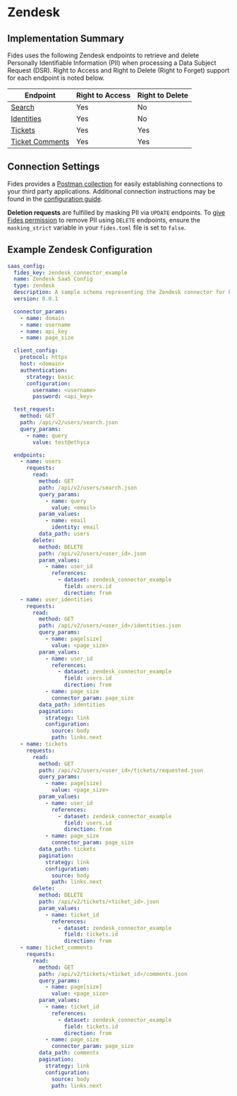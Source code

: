 
# Zendesk

## Implementation Summary

Fides uses the following Zendesk endpoints to retrieve and delete Personally Identifiable Information (PII) when processing a Data Subject Request (DSR). Right to Access and Right to Delete (Right to Forget) support for each endpoint is noted below.

|Endpoint | Right to Access | Right to Delete |
|----|----|----|
|[Search](https://developer.zendesk.com/api-reference/ticketing/ticket-management/search/) | Yes | No |
|[Identities](https://developer.zendesk.com/api-reference/ticketing/users/user_identities/) | Yes | No |
|[Tickets](https://developer.zendesk.com/api-reference/ticketing/tickets/tickets/) | Yes | Yes |
|[Ticket Comments](https://developer.zendesk.com/api-reference/ticketing/tickets/ticket_comments/) | Yes | Yes |

## Connection Settings

Fides provides a [Postman collection](../../development/postman/using_postman.md) for easily establishing connections to your third party applications. Additional connection instructions may be found in the [configuration guide](../saas_config.md).

**Deletion requests** are fulfilled by masking PII via `UPDATE` endpoints. To [give Fides permission](../../installation/configuration.md#configuration-variable-reference) to remove PII using `DELETE` endpoints, ensure the `masking_strict` variable in your `fides.toml` file is set to `false`.

## Example Zendesk Configuration

```yaml
saas_config:
  fides_key: zendesk_connector_example
  name: Zendesk SaaS Config
  type: zendesk
  description: A sample schema representing the Zendesk connector for Fides
  version: 0.0.1

  connector_params:
    - name: domain
    - name: username
    - name: api_key
    - name: page_size

  client_config:
    protocol: https
    host: <domain>
    authentication:
      strategy: basic
      configuration:
        username: <username>
        password: <api_key>

  test_request:
    method: GET
    path: /api/v2/users/search.json
    query_params:
      - name: query
        value: test@ethyca

  endpoints:
    - name: users
      requests:
        read:
          method: GET
          path: /api/v2/users/search.json
          query_params:
            - name: query
              value: <email>
          param_values:
            - name: email
              identity: email
          data_path: users
        delete:
          method: DELETE
          path: /api/v2/users/<user_id>.json
          param_values:
            - name: user_id
              references:
                - dataset: zendesk_connector_example
                  field: users.id
                  direction: from
    - name: user_identities
      requests:
        read:
          method: GET
          path: /api/v2/users/<user_id>/identities.json
          query_params:
            - name: page[size]
              value: <page_size>
          param_values:
            - name: user_id
              references:
                - dataset: zendesk_connector_example
                  field: users.id
                  direction: from
            - name: page_size
              connector_param: page_size
          data_path: identities
          pagination:
            strategy: link
            configuration:
              source: body
              path: links.next
    - name: tickets
      requests:
        read:
          method: GET
          path: /api/v2/users/<user_id>/tickets/requested.json
          query_params:
            - name: page[size]
              value: <page_size>
          param_values:
            - name: user_id
              references:
                - dataset: zendesk_connector_example
                  field: users.id
                  direction: from
            - name: page_size
              connector_param: page_size
          data_path: tickets
          pagination:
            strategy: link
            configuration:
              source: body
              path: links.next
        delete:
          method: DELETE
          path: /api/v2/tickets/<ticket_id>.json
          param_values:
            - name: ticket_id
              references:
                - dataset: zendesk_connector_example
                  field: tickets.id
                  direction: from
    - name: ticket_comments
      requests:
        read:
          method: GET
          path: /api/v2/tickets/<ticket_id>/comments.json
          query_params:
            - name: page[size]
              value: <page_size>
          param_values:
            - name: ticket_id
              references:
                - dataset: zendesk_connector_example
                  field: tickets.id
                  direction: from
            - name: page_size
              connector_param: page_size
          data_path: comments
          pagination:
            strategy: link
            configuration:
              source: body
              path: links.next
```
